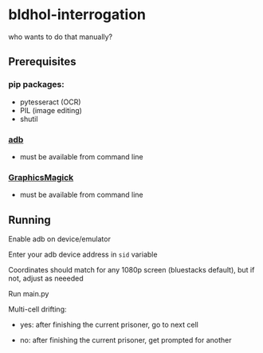 # bldhol-interrogation
who wants to do that manually?

## Prerequisites 


### pip packages:

- pytesseract (OCR)
- PIL (image editing)
- shutil

### [adb](https://developer.android.com/studio/command-line/adb)

- must be available from command line

### [GraphicsMagick](http://www.graphicsmagick.org/)

- must be available from command line

## Running

Enable adb on device/emulator

Enter your adb device address in `sid` variable

Coordinates should match for any 1080p screen (bluestacks default), but if not, adjust as neeeded

Run main.py

Multi-cell drifting:

- yes: after finishing the current prisoner, go to next cell

- no: after finishing the current prisoner, get prompted for another
